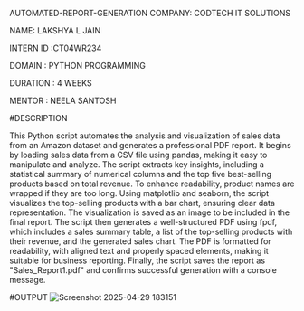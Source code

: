 AUTOMATED-REPORT-GENERATION COMPANY: CODTECH IT SOLUTIONS

NAME: LAKSHYA L JAIN

INTERN ID :CT04WR234

DOMAIN : PYTHON PROGRAMMING

DURATION : 4 WEEKS

MENTOR : NEELA SANTOSH

#DESCRIPTION

This Python script automates the analysis and visualization of sales data from an Amazon dataset and generates a professional PDF report. It begins by loading sales data from a CSV file using pandas, making it easy to manipulate and analyze. The script extracts key insights, including a statistical summary of numerical columns and the top five best-selling products based on total revenue. To enhance readability, product names are wrapped if they are too long. Using matplotlib and seaborn, the script visualizes the top-selling products with a bar chart, ensuring clear data representation. The visualization is saved as an image to be included in the final report. The script then generates a well-structured PDF using fpdf, which includes a sales summary table, a list of the top-selling products with their revenue, and the generated sales chart. The PDF is formatted for readability, with aligned text and properly spaced elements, making it suitable for business reporting. Finally, the script saves the report as "Sales_Report1.pdf" and confirms successful generation with a console message.

#OUTPUT
![Screenshot 2025-04-29 183151](https://github.com/user-attachments/assets/81d4092d-cf1d-429c-9f75-a1d5a2ac9e06)
